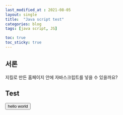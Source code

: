 ```yaml
---
last_modified_at : 2021-08-05
layout: single
title:  "Java script test"
categories: blog
tags: [java script, JS]

toc: true
toc_sticky: true
---
```

## 서론
지킬로 만든 홈페이지 안에 자바스크립트를 넣을 수 있을까요?

## Test
<input type="button" id='hw' value='hello world'>
<script>
    var hw = document.getElementById('hw');
    hw.addEventListener('click', function () {
        alert('hello world')
    })
</script>
